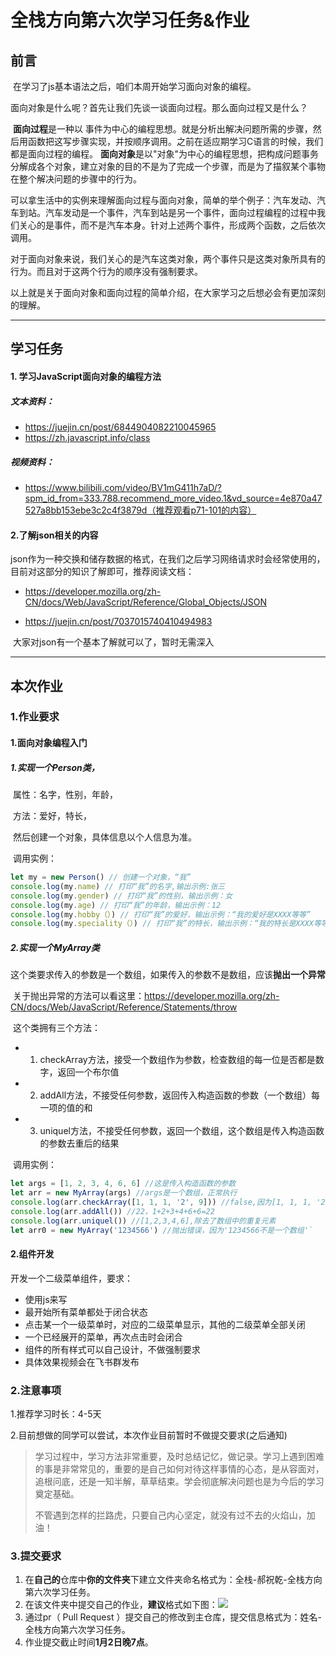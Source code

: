 # 全栈方向第六次学习任务&作业



## 前言

​	在学习了js基本语法之后，咱们本周开始学习面向对象的编程。

​	面向对象是什么呢？首先让我们先谈一谈面向过程。那么面向过程又是什么？

​	**面向过程**是一种以 事件为中心的编程思想。就是分析出解决问题所需的步骤，然后用函数把这写步骤实现，并按顺序调用。之前在适应期学习C语言的时候，我们都是面向过程的编程。 **面向对象**是以"对象"为中心的编程思想，把构成问题事务分解成各个对象，建立对象的目的不是为了完成一个步骤，而是为了描叙某个事物在整个解决问题的步骤中的行为。

​	可以拿生活中的实例来理解面向过程与面向对象，简单的举个例子：汽车发动、汽车到站。汽车发动是一个事件，汽车到站是另一个事件，面向过程编程的过程中我们关心的是事件，而不是汽车本身。针对上述两个事件，形成两个函数，之后依次调用。

​	对于面向对象来说，我们关心的是汽车这类对象，两个事件只是这类对象所具有的行为。而且对于这两个行为的顺序没有强制要求。

​	以上就是关于面向对象和面向过程的简单介绍，在大家学习之后想必会有更加深刻的理解。

-----




## 学习任务

#### 1. 学习JavaScript面向对象的编程方法

##### 文本资料：

* https://juejin.cn/post/6844904082210045965
* https://zh.javascript.info/class

##### 视频资料：

* https://www.bilibili.com/video/BV1mG411h7aD/?spm_id_from=333.788.recommend_more_video.1&vd_source=4e870a47527a8bb153ebe3c2c4f3879d（推荐观看p71-101的内容）



#### 2.了解json相关的内容

​	json作为一种交换和储存数据的格式，在我们之后学习网络请求时会经常使用的，目前对这部分的知识了解即可，推荐阅读文档：

* https://developer.mozilla.org/zh-CN/docs/Web/JavaScript/Reference/Global_Objects/JSON

* https://juejin.cn/post/7037015740410494983

​	大家对json有一个基本了解就可以了，暂时无需深入

------



## 本次作业

### 1.作业要求

#### 1.面向对象编程入门

##### 1.实现一个Person类，

​	属性：名字，性别，年龄，

​	方法：爱好，特长，

​	然后创建一个对象，具体信息以个人信息为准。

​	调用实例：

```js
let my = new Person() // 创建一个对象，“我”
console.log(my.name) // 打印“我”的名字,输出示例:张三
console.log(my.gender) // 打印“我”的性别，输出示例：女
console.log(my.age) // 打印“我”的年龄，输出示例：12
console.log(my.hobby（）) // 打印“我”的爱好，输出示例：“我的爱好是XXXX等等”
console.log(my.speciality（）) // 打印“我”的特长，输出示例：“我的特长是XXXX等等”

```



##### 2.实现一个MyArray类

​	这个类要求传入的参数是一个数组，如果传入的参数不是数组，应该**抛出一个异常**

​	关于抛出异常的方法可以看这里：https://developer.mozilla.org/zh-CN/docs/Web/JavaScript/Reference/Statements/throw

​	这个类拥有三个方法：

* 1. checkArray方法，接受一个数组作为参数，检查数组的每一位是否都是数字，返回一个布尔值
* 2. addAll方法，不接受任何参数，返回传入构造函数的参数（一个数组）每一项的值的和
* 3. uniquel方法，不接受任何参数，返回一个数组，这个数组是传入构造函数的参数去重后的结果

​	调用实例：

```js
let args = [1, 2, 3, 4, 6, 6] //这是传入构造函数的参数
let arr = new MyArray(args) //args是一个数组，正常执行
console.log(arr.checkArray([1, 1, 1, '2', 9])) //false,因为[1, 1, 1, '2', 1]中的每一项不都是数字（'2'是字符）
console.log(arr.addAll()) //22，1+2+3+4+6+6=22
console.log(arr.uniquel()) //[1,2,3,4,6],除去了数组中的重复元素
let arr0 = new MyArray('1234566') //抛出错误，因为'1234566不是一个数组'`
```

#### 2.组件开发

开发一个二级菜单组件，要求：

* 使用js来写
* 最开始所有菜单都处于闭合状态
* 点击某一个一级菜单时，对应的二级菜单显示，其他的二级菜单全部关闭
* 一个已经展开的菜单，再次点击时会闭合
* 组件的所有样式可以自己设计，不做强制要求
*  具体效果视频会在飞书群发布

### 2.注意事项

1.推荐学习时长：4-5天

2.目前想做的同学可以尝试，本次作业目前暂时不做提交要求(之后通知)

> 学习过程中，学习方法非常重要，及时总结记忆，做记录。学习上遇到困难的事是非常常见的，重要的是自己如何对待这样事情的心态，是从容面对，追根问底，还是一知半解，草草结束。学会彻底解决问题也是为今后的学习奠定基础。
>
> 不管遇到怎样的拦路虎，只要自己内心坚定，就没有过不去的火焰山，加油！

### 3.提交要求

1. 在**自己的**仓库中**你的文件夹**下建立文件夹命名格式为：全栈-郝祝乾-全栈方向第六次学习任务。
3. 在该文件夹中提交自己的作业，**建议**格式如下图：![](https://beyondclouds.oss-cn-beijing.aliyuncs.com/blog/images/b39646a0-d7f6-4bf6-b06a-8e68148590b4.png)
4. 通过pr（ Pull Request ）提交自己的修改到主仓库，提交信息格式为：姓名-全栈方向第六次学习任务。
5. 作业提交截止时间**1月2日晚7点**。